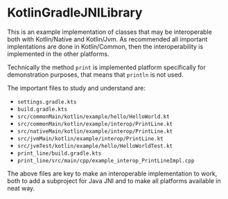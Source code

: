 # KotlinGradleJNILibrary

This is an example implementation of classes that may be interoperable both with Kotlin/Native and Kotlin/Jvm.
As recommended all important implentations are done in Kotlin/Common, then the interoperability is implemented in the other platforms.

Technically the method `print` is implemented platform specifically for demonstration purposes, that means that `println` is not used.

The important files to study and understand are:
* `settings.gradle.kts`
* `build.gradle.kts`
* `src/commonMain/kotlin/example/hello/HelloWorld.kt`
* `src/commonMain/kotlin/example/interop/PrintLine.kt`
* `src/nativeMain/kotlin/example/interop/PrintLine.kt`
* `src/jvmMain/kotlin/example/interop/PrintLine.kt`
* `src/jvmTest/kotlin/example/hello/HelloWorldTest.kt`
* `print_line/build.gradle.kts`
* `print_line/src/main/cpp/example_interop_PrintLineImpl.cpp`

The above files are key to make an interoperable implementation to work, both to add a subproject for Java JNI and to make all platforms available in neat way.
